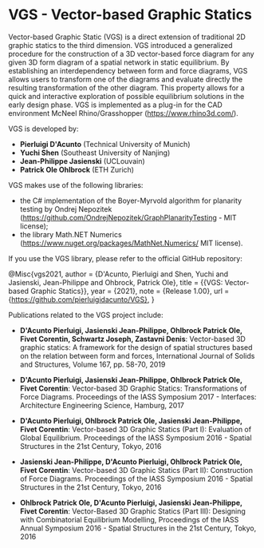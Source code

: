 # VGS - Vector-based Graphic Statics

Vector-based Graphic Static (VGS) is a direct extension of traditional 2D graphic statics to the third dimension. VGS introduced a generalized procedure for the construction of a 3D vector-based force diagram for any given 3D form diagram of a spatial network in static equilibrium. By establishing an interdependency between form and force diagrams, VGS allows users to transform one of the diagrams and evaluate directly the resulting transformation of the other diagram. This property allows for a quick and interactive exploration of possible equilibrium solutions in the early design phase. VGS is implemented as a plug-in for the CAD environment McNeel Rhino/Grasshopper (https://www.rhino3d.com/).

VGS is developed by: <br>
- __Pierluigi D'Acunto__ (Technical University of Munich) <br>
- __Yuchi Shen__ (Southeast University of Nanjing) <br>
- __Jean-Philippe Jasienski__ (UCLouvain) <br>
- __Patrick Ole Ohlbrock__ (ETH Zurich) <br>


VGS makes use of the following libraries: 
- the C# implementation of the Boyer-Myrvold algorithm for planarity testing by Ondrej Nepozitek (https://github.com/OndrejNepozitek/GraphPlanarityTesting - MIT license); 
- the library Math.NET Numerics (https://www.nuget.org/packages/MathNet.Numerics/ MIT license).

If you use the VGS library, please refer to the official GitHub repository:

@Misc{vgs2021,
author = {D'Acunto, Pierluigi and Shen, Yuchi and Jasienski, Jean-Philippe and Ohbrock, Patrick Ole},
title = {{VGS: Vector-based Graphic Statics}},
year = {2021},
note = {Release 1.00},
url = {https://github.com/pierluigidacunto/VGS},
}


Publications related to the VGS project include:

- __D'Acunto Pierluigi, Jasienski Jean-Philippe, Ohlbrock Patrick Ole, Fivet Corentin, Schwartz Joseph, Zastavni Denis__: Vector-based 3D graphic statics: A framework for the design of spatial structures based on the relation between form and forces, International Journal of Solids and Structures, Volume 167, pp. 58-70, 2019

- __D'Acunto Pierluigi, Jasienski Jean-Philippe, Ohlbrock Patrick Ole, Fivet Corentin__: Vector-based 3D Graphic Statics: Transformations of Force Diagrams. Proceedings of the IASS Symposium 2017 - Interfaces: Architecture Engineering Science, Hamburg, 2017

- __D'Acunto Pierluigi, Ohlbrock Patrick Ole, Jasienski Jean-Philippe, Fivet Corentin__: Vector-based 3D Graphic Statics (Part I): Evaluation of Global Equilibrium. Proceedings of the IASS Symposium 2016 - Spatial Structures in the 21st Century, Tokyo, 2016

- __Jasienski Jean-Philippe, D'Acunto Pierluigi, Ohlbrock Patrick Ole, Fivet Corentin__: Vector-based 3D Graphic Statics (Part II): Construction of Force Diagrams. Proceedings of the IASS Symposium 2016 - Spatial Structures in the 21st Century, Tokyo, 2016

- __Ohlbrock Patrick Ole, D'Acunto Pierluigi, Jasienski Jean-Philippe, Fivet Corentin__: Vector-Based 3D Graphic Statics (Part III): Designing with Combinatorial Equilibrium Modelling, Proceedings of the IASS Annual Symposium 2016 - Spatial Structures in the 21st Century, Tokyo, 2016




